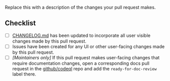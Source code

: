 <!-- Thank you for submitting a pull request. Please read our pull request guidelines before
  submitting your pull request:
  https://github.com/github/vscode-codeql/blob/main/CONTRIBUTING.md#submitting-a-pull-request.
-->

Replace this with a description of the changes your pull request makes.

## Checklist

- [ ] [CHANGELOG.md](https://github.com/github/vscode-codeql/blob/main/extensions/ql-vscode/CHANGELOG.md) has been updated to incorporate all user visible changes made by this pull request.
- [ ] Issues have been created for any UI or other user-facing changes made by this pull request.
- [ ] _[Maintainers only]_ If this pull request makes user-facing changes that require documentation changes, open a corresponding docs pull request in the [github/codeql](https://github.com/github/codeql/tree/main/docs/codeql/codeql-for-visual-studio-code) repo and add the `ready-for-doc-review` label there.
